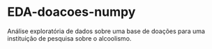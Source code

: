# EDA-doacoes-numpy
Análise exploratória de dados sobre uma base de doações para uma instituição de pesquisa sobre o alcoolismo.
